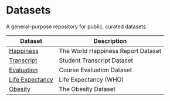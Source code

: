 # Datasets

A general-purpose repository for public, curated datasets

| Dataset | Description |
| --- | --- |
| [Happiness](happiness) | The World Happiness Report Dataset |
| [Transcript](transcript) | Student Transcript Dataset |
| [Evaluation](evaluation) | Course Evaluation Dataset |
| [Life Expectancy](life_expectancy) | Life Expectancy (WHO) |
| [Obesity](obesity) | The Obesity Dataset |
